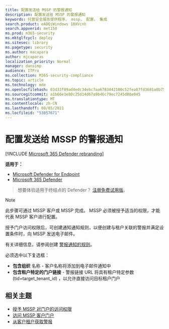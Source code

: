 ```yaml
---
title: 配置发送给 MSSP 的警报通知
description: 配置发送给 MSSP 的警报通知
keywords: 托管安全服务提供程序， mssp， 配置， 集成
search.product: eADQiWindows 10XVcnh
search.appverid: met150
ms.prod: m365-security
ms.mktglfcycl: deploy
ms.sitesec: library
ms.pagetype: security
ms.author: macapara
author: mjcaparas
localization_priority: Normal
manager: dansimp
audience: ITPro
ms.collection: M365-security-compliance
ms.topic: article
ms.technology: mde
ms.openlocfilehash: 03d33f89ad4edc34ebc7aa6783442100c52fea87fd3681a0b752f521d40a9280
ms.sourcegitcommit: a1b66e1e80c25d14d67a9b46c79ec7245d88e045
ms.translationtype: MT
ms.contentlocale: zh-CN
ms.lasthandoff: 08/05/2021
ms.locfileid: "53857671"
---
```

# <a name="configure-alert-notifications-that-are-sent-to-mssps"></a>配置发送给 MSSP 的警报通知 

[!INCLUDE [Microsoft 365 Defender rebranding](../../includes/microsoft-defender.md)]

**适用于：**
- [Microsoft Defender for Endpoint](https://go.microsoft.com/fwlink/p/?linkid=2154037)
- [Microsoft 365 Defender](https://go.microsoft.com/fwlink/?linkid=2118804)

> 想要体验适用于终结点的 Defender？ [注册免费试用版](https://signup.microsoft.com/create-account/signup?products=7f379fee-c4f9-4278-b0a1-e4c8c2fcdf7e&ru=https://aka.ms/MDEp2OpenTrial?ocid=docs-mssp-support-abovefoldlink)。


>[!NOTE]
>此步骤可通过 MSSP 客户或 MSSP 完成。 MSSP 必须被授予适当的权限，才能代表 MSSP 客户进行配置。

授予门户访问权限后，可创建通知通知规则，以便创建与租户关联的警报并满足设置条件时，向 MSSP 发送电子邮件。

 
有关详细信息，请参阅创建 [警报通知的规则](configure-email-notifications.md#create-rules-for-alert-notifications)。
 

必须选中以下复选框：
- **包含组织** 名称 - 客户名称将添加到电子邮件通知中
- **包含租户特定的门户链接** - 警报链接 URL 将具有租户特定参数 (tid=target_tenant_id) ，以允许直接访问目标租户门户


## <a name="related-topics"></a>相关主题
- [授予 MSSP 对门户的访问权限](grant-mssp-access.md)
- [访问 MSSP 客户门户](access-mssp-portal.md)
- [从客户租户获取警报](fetch-alerts-mssp.md)
